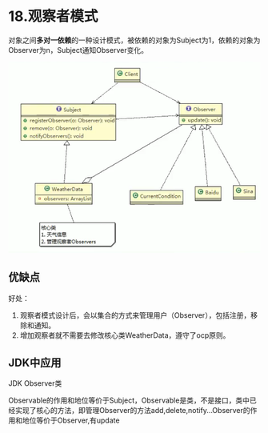 # 18.观察者模式

对象之间**多对一依赖**的一种设计模式，被依赖的对象为Subject为1，依赖的对象为Observer为n，Subject通知Observer变化。

![1566131879827](assets/1566131879827.png)

## 优缺点

好处：

1. 观察者模式设计后，会以集合的方式来管理用户（Observer），包括注册，移除和通知。
2. 增加观察者就不需要去修改核心类WeatherData，遵守了ocp原则。

## JDK中应用

JDK Observer类

Observable的作用和地位等价于Subject，Observable是类，不是接口，类中已经实现了核心的方法，即管理Observer的方法add,delete,notify...Observer的作用和地位等价于Observer,有update